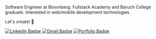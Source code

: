 Software Engineer at Bloomberg. Fullstack Academy and Baruch College graduate. Interested in web/mobile development technologies. 

Let's create! 🚀

[![Linkedin Badge](https://img.shields.io/badge/-LinkedIn-blue?style=flat-square&logo=Linkedin&logoColor=white&link=https://www.linkedin.com/in/mikemcmanus95/)](https://www.linkedin.com/in/mikemcmanus95)
[![Gmail Badge](https://img.shields.io/badge/-Gmail-c14438?style=flat-square&logo=Gmail&logoColor=white&link=mailto:mikemcmanus95@gmail.com)](mailto:mikemcmanus95@gmail.com)
[![Portfolio Badge](https://img.shields.io/badge/-Portfolio%20Site-brightgreen)](https://www.mikedoesthing.com)
<!--
**MikeMcmanus95/MikeMcmanus95** is a ✨ _special_ ✨ repository because its `README.md` (this file) appears on your GitHub profile.
![Github visitors](https://visitor-badge.glitch.me/badge?page_id=MikeMcmanus95.visitor-badge)
Here are some ideas to get you started:

- 🔭 I’m currently working on ...
- 🌱 I’m currently learning ...
- 👯 I’m looking to collaborate on ...
- 🤔 I’m looking for help with ...
- 💬 Ask me about ...
- 📫 How to reach me: ...
- 😄 Pronouns: ...
- ⚡ Fun fact: ...
-->
